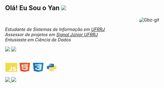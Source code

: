<h2>Olá! Eu Sou o Yan <img src="https://media.giphy.com/media/0luWy8p6oKImZt41tz/giphy.gif" width="30"></h2>
<img align="right" alt="Gbz-gif" height="110" style="border-radius:10px;" src="https://media.giphy.com/media/2zeji2UedvZzvIZ45N/giphy.gif">
<br>


<p><em>Estudante de Sistemas de Informação em <a href="https://portal.ufrrj.br/">UFRRJ</a>
<em><br>Assessor de projetos em <a href="https://www.signaljunior.com.br/">Signal Júnior UFRRJ</a>
<em><br>Entusiasta em Ciência de Dados</br>
  
<div> 
  <a href = "mailto:yanviniciusbz@gmail.com"><img src="https://img.shields.io/badge/-Gmail-%23333?style=for-the-badge&logo=gmail&logoColor=white" target="_blank"></a>
  <a href="https://www.linkedin.com/in/yan-vinicius-0101/" target="_blank"><img src="https://img.shields.io/badge/-LinkedIn-%230077B5?style=for-the-badge&logo=linkedin&logoColor=white" target="_blank"></a> 
</div>

<br>
<div style="display: inline_block"><br>
  <img align="center" alt="Gbz-Js" height="30" width="40" src="https://raw.githubusercontent.com/devicons/devicon/master/icons/javascript/javascript-plain.svg">
  <img align="center" alt="Gbz-HTML" height="30" width="40" src="https://raw.githubusercontent.com/devicons/devicon/master/icons/html5/html5-original.svg">
  <img align="center" alt="Gbz-CSS" height="30" width="40" src="https://raw.githubusercontent.com/devicons/devicon/master/icons/css3/css3-original.svg">
  <img align="center" alt="Gbz-Python" height="30" width="40" src="https://raw.githubusercontent.com/devicons/devicon/master/icons/python/python-original.svg">
</div>
</br>
  
<div>
  <a href="https://github.com/yanvinico">
  <img height="180em" src="https://github-readme-stats.vercel.app/api?username=yanvinico&show_icons=true&theme=dark&include_all_commits=true&count_private=true"/>
  <img height="180em" src="https://github-readme-stats.vercel.app/api/top-langs/?username=yanvinico&layout=compact&langs_count=7&theme=dark"/>
</div>
  
 
